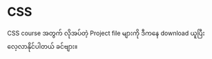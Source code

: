 # CSS
CSS course အတွက် လိုအပ်တဲ့ Project file များကို ဒီကနေ download ယူပြီး လေ့လာနိုင်ပါတယ် ခင်ဗျား။

